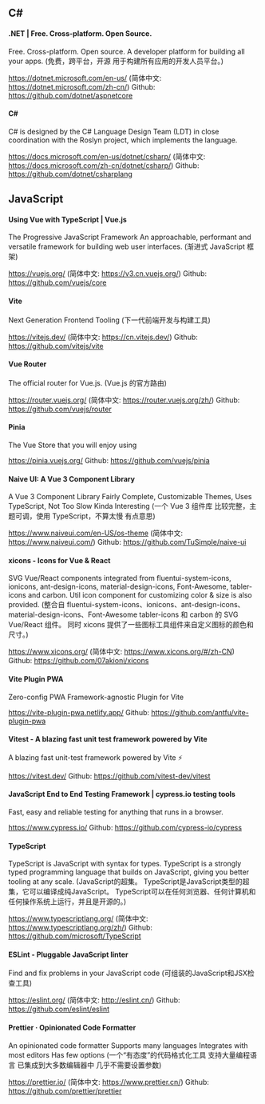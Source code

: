 ## C#

#### .NET | Free. Cross-platform. Open Source.
Free. Cross-platform. Open source.
A developer platform for building all your apps.
(免费，跨平台，开源
用于构建所有应用的开发人员平台。)

https://dotnet.microsoft.com/en-us/
(简体中文: https://dotnet.microsoft.com/zh-cn/)
Github: https://github.com/dotnet/aspnetcore

#### C#
C# is designed by the C# Language Design Team (LDT) in close coordination with the Roslyn project, which implements the language.

https://docs.microsoft.com/en-us/dotnet/csharp/
(简体中文: https://docs.microsoft.com/zh-cn/dotnet/csharp/)
Github: https://github.com/dotnet/csharplang

## JavaScript

#### Using Vue with TypeScript | Vue.js
The Progressive JavaScript Framework
An approachable, performant and versatile framework for building web user interfaces.
(渐进式 JavaScript 框架)

https://vuejs.org/
(简体中文: https://v3.cn.vuejs.org/)
Github: https://github.com/vuejs/core

#### Vite
Next Generation Frontend Tooling
(下一代前端开发与构建工具)

https://vitejs.dev/
(简体中文: https://cn.vitejs.dev/)
Github: https://github.com/vitejs/vite

#### Vue Router
The official router for Vue.js.
(Vue.js 的官方路由)

https://router.vuejs.org/
(简体中文: https://router.vuejs.org/zh/)
Github: https://github.com/vuejs/router

#### Pinia
The Vue Store that you will enjoy using

https://pinia.vuejs.org/
Github: https://github.com/vuejs/pinia

#### Naive UI: A Vue 3 Component Library
A Vue 3 Component Library
Fairly Complete, Customizable Themes, Uses TypeScript, Not Too Slow
Kinda Interesting
(一个 Vue 3 组件库
比较完整，主题可调，使用 TypeScript，不算太慢
有点意思)

https://www.naiveui.com/en-US/os-theme
(简体中文: https://www.naiveui.com/)
Github: https://github.com/TuSimple/naive-ui

#### xicons - Icons for Vue & React
SVG Vue/React components integrated from fluentui-system-icons, ionicons, ant-design-icons, material-design-icons, Font-Awesome, tabler-icons and carbon.
Util icon component for customizing color & size is also provided.
(整合自 fluentui-system-icons、ionicons、ant-design-icons、material-design-icons、Font-Awesome tabler-icons 和 carbon 的 SVG Vue/React 组件。
同时 xicons 提供了一些图标工具组件来自定义图标的颜色和尺寸。)

https://www.xicons.org/
(简体中文: https://www.xicons.org/#/zh-CN)
Github: https://github.com/07akioni/xicons

#### Vite Plugin PWA
Zero-config PWA Framework-agnostic Plugin for Vite

https://vite-plugin-pwa.netlify.app/
Github: https://github.com/antfu/vite-plugin-pwa

#### Vitest - A blazing fast unit test framework powered by Vite
A blazing fast unit-test framework powered by Vite ⚡️

https://vitest.dev/
Github: https://github.com/vitest-dev/vitest

#### JavaScript End to End Testing Framework | cypress.io testing tools
Fast, easy and reliable testing for anything that runs in a browser.

https://www.cypress.io/
Github: https://github.com/cypress-io/cypress

#### TypeScript
TypeScript is JavaScript with syntax for types.
TypeScript is a strongly typed programming language that builds on JavaScript, giving you better tooling at any scale.
(JavaScript的超集。
TypeScript是JavaScript类型的超集，它可以编译成纯JavaScript。
TypeScript可以在任何浏览器、任何计算机和任何操作系统上运行，并且是开源的。)

https://www.typescriptlang.org/
(简体中文: https://www.typescriptlang.org/zh/)
Github: https://github.com/microsoft/TypeScript

#### ESLint - Pluggable JavaScript linter
Find and fix problems in your JavaScript code
(可组装的JavaScript和JSX检查工具)

https://eslint.org/
(简体中文: http://eslint.cn/)
Github: https://github.com/eslint/eslint

#### Prettier · Opinionated Code Formatter
An opinionated code formatter
Supports many languages
Integrates with most editors
Has few options
(一个“有态度”的代码格式化工具
支持大量编程语言
已集成到大多数编辑器中
几乎不需要设置参数)

https://prettier.io/
(简体中文: https://www.prettier.cn/)
Github: https://github.com/prettier/prettier
